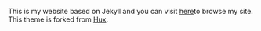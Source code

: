 This is my website based on Jekyll and you can visit [here](http://scalpel.xyz/)to browse my site.  
This theme is forked from [Hux](https://github.com/Huxpro/huxblog-boilerplate).
